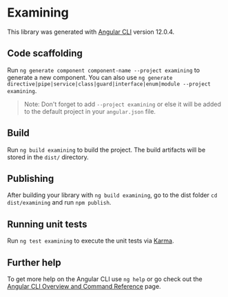 # Examining

This library was generated with [Angular CLI](https://github.com/angular/angular-cli) version 12.0.4.

## Code scaffolding

Run `ng generate component component-name --project examining` to generate a new component. You can also use `ng generate directive|pipe|service|class|guard|interface|enum|module --project examining`.
> Note: Don't forget to add `--project examining` or else it will be added to the default project in your `angular.json` file. 

## Build

Run `ng build examining` to build the project. The build artifacts will be stored in the `dist/` directory.

## Publishing

After building your library with `ng build examining`, go to the dist folder `cd dist/examining` and run `npm publish`.

## Running unit tests

Run `ng test examining` to execute the unit tests via [Karma](https://karma-runner.github.io).

## Further help

To get more help on the Angular CLI use `ng help` or go check out the [Angular CLI Overview and Command Reference](https://angular.io/cli) page.
